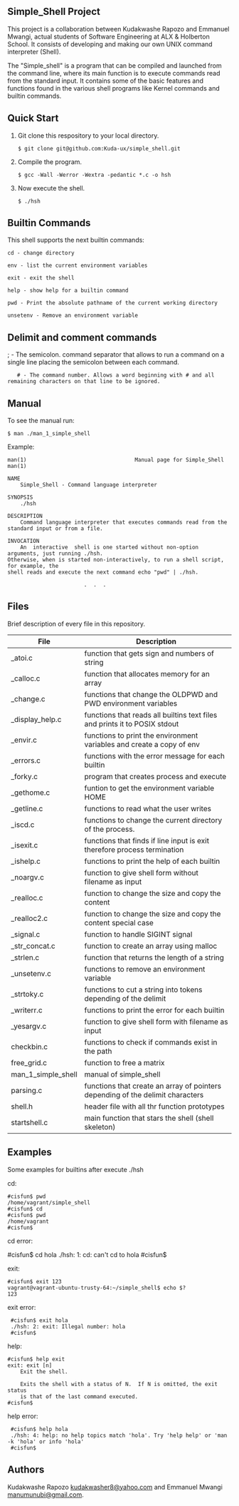 

## Simple_Shell Project

This project is a collaboration between Kudakwashe Rapozo and Emmanuel Mwangi, actual students of Software Engineering at ALX & Holberton School. It consists of developing and making our own UNIX command interpreter (Shell).

The "Simple_shell" is a program that can be compiled and launched from the command line, where its main function is to execute commands read from the standard input. It contains some of the basic features and functions found in the various shell programs like Kernel commands and builtin commands.

## Quick Start

1. Git clone this respository to your local directory.

       $ git clone git@github.com:Kuda-ux/simple_shell.git
  
2. Compile the program.

       $ gcc -Wall -Werror -Wextra -pedantic *.c -o hsh
       
3. Now execute the shell.
      
       $ ./hsh
       
## Builtin Commands

This shell supports the next builtin commands:

    cd - change directory

    env - list the current environment variables

    exit - exit the shell
    
    help - show help for a builtin command
    
    pwd - Print the absolute pathname of the current working directory
    
    unsetenv - Remove an environment variable

## Delimit and comment commands

   ; -  The semicolon. command separator that allows to run a command on a single line placing the semicolon between
       each command.
       
       # - The command number. Allows a word beginning with # and all remaining characters on that line to be ignored.

## Manual

To see the manual run:

    $ man ./man_1_simple_shell
    
Example:
	
	man(1)                                  Manual page for Simple_Shell				man(1)                                

	NAME
       	Simple_Shell - Command language interpreter

	SYNOPSIS
       	./hsh

	DESCRIPTION
       	Command language interpreter that executes commands read from the standard input or from a file.

	INVOCATION
       	An  interactive  shell is one started without non-option arguments, just running ./hsh. 
	Otherwise, when is started non-interactively, to run a shell script, for example, the 
	shell reads and execute the next command echo "pwd" | ./hsh.
	
							.  .  .


## Files

Brief description of every file in this repository.
      
| File | Description |
| ------------- | ------------- |
| _atoi.c | function that gets sign and numbers of string |
| _calloc.c | function that allocates memory for an array |
| _change.c | functions that change the OLDPWD and PWD environment variables |
| _display_help.c | functions that reads all builtins text files and prints it to POSIX stdout |
| _envir.c | functions to print the environment variables and create a copy of env |
| _errors.c | functions with the error message for each builtin |
| _forky.c | program that creates process and execute |
| _gethome.c | funtion to get the environment variable HOME |
| _getline.c | functions to read what the user writes |
| _iscd.c | functions to change the current directory of the process. |
| _isexit.c | functions that finds if line input is exit therefore process termination |
| _ishelp.c | functions to print the help of each builtin |
| _noargv.c | function to give shell form without filename as input |
| _realloc.c | function to change the size and copy the content |
| _realloc2.c | function to change the size and copy the content special case |
| _signal.c | function to handle SIGINT signal |
| _str_concat.c | function to create an array using malloc |
| _strlen.c | function that returns the length of a string |
| _unsetenv.c | functions to remove an environment variable |
| _strtoky.c | functions to cut a string into tokens depending of the delimit|
| _writerr.c | functions to print the error for each builtin |
| _yesargv.c | function to give shell form with filename as input |
| checkbin.c | functions to check if commands exist in the path |
| free_grid.c | function to free a matrix |
| man_1_simple_shell | manual of simple_shell |
| parsing.c | functions that create an array of pointers depending of the delimit characters |
| shell.h | header file with all thr function prototypes |
| startshell.c | main function that stars the shell (shell skeleton) |

## Examples
Some examples for builtins after execute ./hsh

cd:

	#cisfun$ pwd
	/home/vagrant/simple_shell
	#cisfun$ cd
	#cisfun$ pwd
	/home/vagrant
	#cisfun$
	
cd error:

   #cisfun$ cd hola
   ./hsh: 1: cd: can't cd to hola
   #cisfun$

exit:

	#cisfun$ exit 123
	vagrant@vagrant-ubuntu-trusty-64:~/simple_shell$ echo $?
	123
	
exit error:

     #cisfun$ exit hola
     ./hsh: 2: exit: Illegal number: hola
     #cisfun$

help:

	#cisfun$ help exit
	exit: exit [n]
    	Exit the shell.

    	Exits the shell with a status of N.  If N is omitted, the exit status
    	is that of the last command executed.
	#cisfun$

help error:

     #cisfun$ help hola
     ./hsh: 4: help: no help topics match 'hola'. Try 'help help' or 'man -k 'hola' or info 'hola'
     #cisfun$

## Authors
Kudakwashe Rapozo <kudakwasher8@yahoo.com> and Emmanuel Mwangi <manumunubi@gmail.com>.
